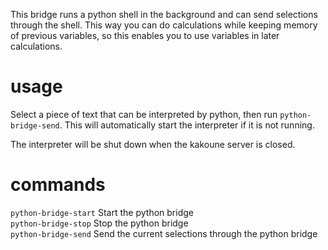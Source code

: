 This bridge runs a python shell in the background and can send selections through the shell.
This way you can do calculations while keeping memory of previous variables, so this enables you to use variables in later calculations.

# usage

Select a piece of text that can be interpreted by python, then run `python-bridge-send`.
This will automatically start the interpreter if it is not running.

The interpreter will be shut down when the kakoune server is closed.

# commands

`python-bridge-start` Start the python bridge  
`python-bridge-stop` Stop the python bridge  
`python-bridge-send` Send the current selections through the python bridge  
